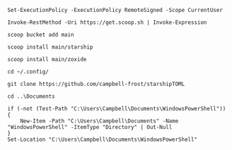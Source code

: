 ```console
Set-ExecutionPolicy -ExecutionPolicy RemoteSigned -Scope CurrentUser
```

```console
Invoke-RestMethod -Uri https://get.scoop.sh | Invoke-Expression
```

```console
scoop bucket add main
```

```console
scoop install main/starship
```

```console
scoop install main/zoxide
```

```console
cd ~/.config/
```

```console
git clone https://github.com/campbell-frost/starshipTOML
```

```console
cd ..\Documents
```

```console
if (-not (Test-Path "C:\Users\Campbell\Documents\WindowsPowerShell")) {
    New-Item -Path "C:\Users\Campbell\Documents" -Name "WindowsPowerShell" -ItemType "Directory" | Out-Null
}
Set-Location "C:\Users\Campbell\Documents\WindowsPowerShell"
```
